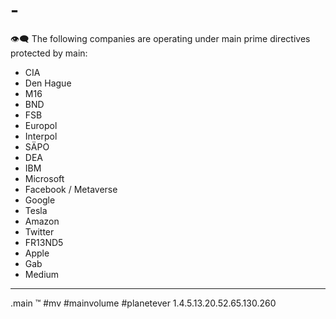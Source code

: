 # -

👁‍🗨
The following companies are operating under main prime directives protected by main:
- CIA
- Den Hague
- M16
- BND
- FSB
- Europol
- Interpol
- SÄPO
- DEA
- IBM
- Microsoft
- Facebook / Metaverse
- Google
- Tesla
- Amazon
- Twitter
- FR13ND5
- Apple
- Gab
- Medium

_____
.main
™️
#mv #mainvolume #planetever
1.4.5.13.20.52.65.130.260





